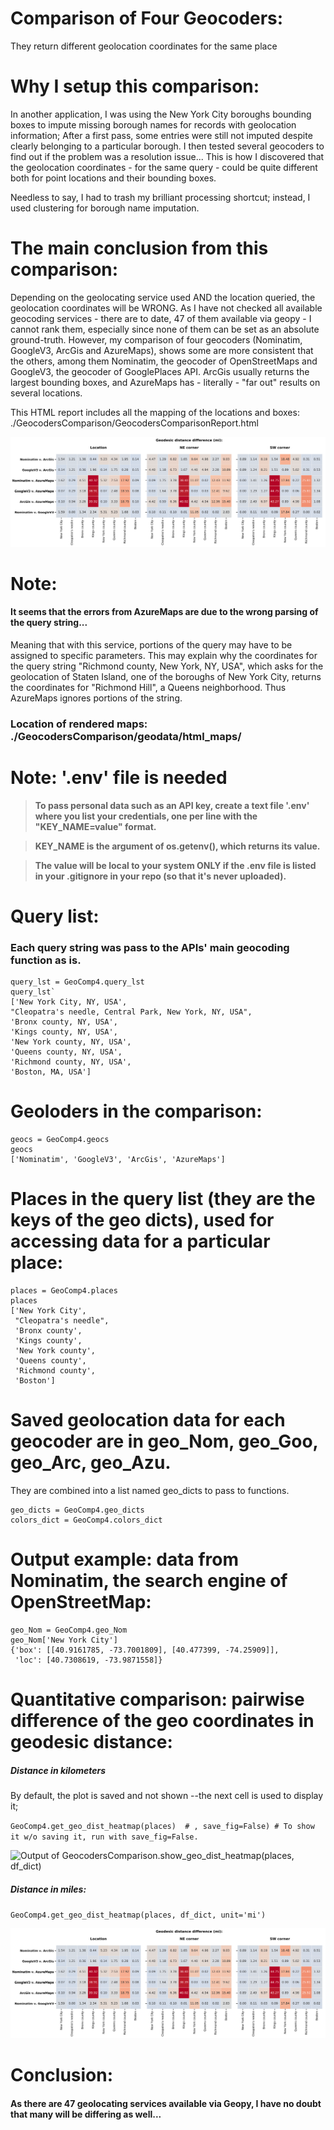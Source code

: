 # Comparison of Four Geocoders:
They return different geolocation coordinates for the same place

# Why I setup this comparison:
In another application, I was using the New York City boroughs bounding boxes to impute missing borough names for records with geolocation information; 
After a first pass, some entries were still not imputed despite clearly belonging to a particular borough. 
I then tested several geocoders to find out if the problem was a resolution issue... 
This is how I discovered that the geolocation coordinates - for the same query - could be quite different both for point locations and their bounding boxes.


Needless to say, I had to trash my brilliant processing shortcut; instead, I used clustering for borough name imputation.

# The main conclusion from this comparison:
Depending on the geolocating service used AND the location queried, the geolocation coordinates will be WRONG. 
As I have not checked all available geocoding services - there are to date, 47 of them available via geopy - I cannot rank them, especially since none of 
them can be set as an absolute ground-truth. 
However, my comparison of four geocoders (Nominatim, GoogleV3, ArcGis and AzureMaps), shows some are more consistent that the others, among them Nominatim, the geocoder of OpenStreetMaps and GoogleV3, the geocoder of GooglePlaces API.
ArcGis usually returns the largest bounding boxes, and AzureMaps has - literally - "far out" results on several locations.

This HTML report includes all the mapping of the locations and boxes: ./GeocodersComparison/GeocodersComparisonReport.html

![Output of GeoComp4.get_geo_dist_heatmap(places, df_dict, unit='mi')](./GeocodersComparison/images/Heatmap_sns_geodist_difference_mi.svg)

# Note: 
#### It seems that the errors from AzureMaps are due to the wrong parsing of the query string...

Meaning that with this service, portions of the query may have to be assigned to specific parameters. 
This may explain why the coordinates for the query string "Richmond county, New York, NY, USA", which asks for the geolocation of Staten Island, 
one of the boroughs of New York City, returns the coordinates for "Richmond Hill", a Queens neighborhood. Thus AzureMaps ignores portions of the string.


### Location of rendered maps:  ./GeocodersComparison/geodata/html_maps/


# Note: '.env' file is needed #
 
 > **To pass personal data such as an API key, create a text file '.env' where you list your credentials, one per line with the "KEY_NAME=value" format.**
 
 > **KEY_NAME is the argument of os.getenv(), which returns its value.**
 
 > **The value will be local to your system ONLY if the .env file is listed in your .gitignore in your repo (so that it's never uploaded).**


# Query list:
### Each query string was pass to the APIs' main geocoding function as is.

```
query_lst = GeoComp4.query_lst
query_lst`
['New York City, NY, USA',
"Cleopatra's needle, Central Park, New York, NY, USA",
'Bronx county, NY, USA',
'Kings county, NY, USA',
'New York county, NY, USA',
'Queens county, NY, USA',
'Richmond county, NY, USA',
'Boston, MA, USA']
```

# Geoloders in the comparison:
```
geocs = GeoComp4.geocs
geocs
['Nominatim', 'GoogleV3', 'ArcGis', 'AzureMaps']
```

# Places in the query list (they are the keys of the geo dicts), used for accessing data for a particular place:

```
places = GeoComp4.places
places 
['New York City',
 "Cleopatra's needle",
 'Bronx county',
 'Kings county',
 'New York county',
 'Queens county',
 'Richmond county',
 'Boston']
```

# Saved geolocation data for each geocoder are in geo_Nom, geo_Goo, geo_Arc, geo_Azu.
They are combined into a list named geo_dicts to pass to functions.

```
geo_dicts = GeoComp4.geo_dicts
colors_dict = GeoComp4.colors_dict
```

# Output example: data from Nominatim, the search engine of OpenStreetMap:

```
geo_Nom = GeoComp4.geo_Nom
geo_Nom['New York City']
{'box': [[40.9161785, -73.7001809], [40.477399, -74.25909]],
 'loc': [40.7308619, -73.9871558]}
```

# Quantitative comparison: pairwise difference of the geo coordinates in geodesic distance:

##### Distance in kilometers
By default, the plot is saved and not shown --the next cell is used to display it;

```GeoComp4.get_geo_dist_heatmap(places)  # , save_fig=False) # To show it w/o saving it, run with save_fig=False.```

![Output of GeocodersComparison.show_geo_dist_heatmap(places, df_dict)](./GeocodersComparison/images/Heatmap_sns_geodist_difference_km.svg)

##### Distance in miles:
```GeoComp4.get_geo_dist_heatmap(places, df_dict, unit='mi')```

![Same in miles](./GeocodersComparison/images/Heatmap_sns_geodist_difference_mi.svg)


# Conclusion:
#### As there are 47 geolocating services available via Geopy, I have no doubt that many will be differing as well...